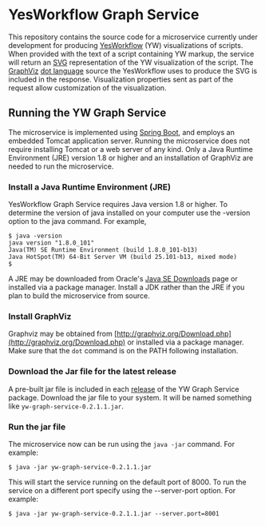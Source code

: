 YesWorkflow Graph Service
=========================

This repository contains the source code for a microservice currently under development for producing [YesWorkflow](https://github.com/yesworkflow-org/yw-prototypes/blob/master/README.md) (YW) visualizations of scripts.  When provided with the text of a script containing YW markup, the service will return an [SVG](https://www.w3.org/Graphics/SVG/) representation of the YW visualization of the script.  The [GraphViz](http://graphviz.org/) [dot language](http://graphviz.org/content/dot-language) source the YesWorkflow uses to produce the SVG is included in the response. Visualization properties sent as part of the request allow customization of the visualization.

Running the YW Graph Service
----------------------------
The microservice is implemented using [Spring Boot](http://projects.spring.io/spring-boot/), and employs an embedded Tomcat application server. Running the microservice does not require installing Tomcat or a web server of any kind. Only a Java Runtime Environment (JRE) version 1.8 or higher and an installation of GraphViz are needed to run the microservice.

### Install a Java Runtime Environment (JRE)

YesWorkflow Graph Service requires Java version 1.8 or higher. To determine the version of java installed on your computer use the -version option to the java command. For example,


    $ java -version
    java version "1.8.0_101"
    Java(TM) SE Runtime Environment (build 1.8.0_101-b13)
    Java HotSpot(TM) 64-Bit Server VM (build 25.101-b13, mixed mode)
    $

 A JRE may be downloaded from Oracle's [Java SE Downloads](http://www.oracle.com/technetwork/java/javase/downloads/jdk8-downloads-2133151.html) page or installed via a package manager. Install a JDK rather than the JRE if you plan to build the microservice from source.

### Install GraphViz

Graphviz may be obtained from  [http://graphviz.org/Download.php](http://graphviz.org/Download.php) or installed via a package manager. Make sure that the `dot` command is on the PATH following installation.

### Download the Jar file for the latest release

A pre-built jar file is included in each [release](https://github.com/yesworkflow-org/yw-graph-service/releases) of the YW Graph Service package.  Download the jar file to your system.  It will be named something like `yw-graph-service-0.2.1.1.jar`.

### Run the jar file

The microservice now can be run using the `java -jar` command. For example:

    $ java -jar yw-graph-service-0.2.1.1.jar 

This will start the service running on the default port of 8000. To run the service on a different port specify using the --server-port option.  For example:

    $ java -jar yw-graph-service-0.2.1.1.jar --server.port=8001





